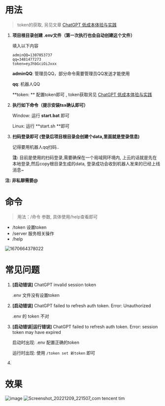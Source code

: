 # 用法

> token的获取, 另见文章 [ChatGPT 低成本体验与实践](https://editor.csdn.net/md/?articleId=128231073)

1. **项目根目录创建 .env文件（第一次执行也会自动创建这个文件）**

   填入以下内容

   ```env
   adminQQ=1307053737
   qq=3481477273
   token=eyJhbGciOiJxxx
   ```

   **adminQQ**: 管理员QQ，部分命令需要管理员QQ发送才能使用

   **qq**: 机器人QQ

   **token: ** 配置token即可 , token获取另见 [ChatGPT 低成本体验与实践](https://blog.csdn.net/qq_25211081/article/details/128231073)

2. **执行如下命令（提示安装tsx确认即可）**

   Window: 运行 **start.bat** 即可

   Linux: 运行 **start.sh **即可

3. **扫码登录即可 (登录后项目根目录会创建个data,里面就是登录信息)**

   记得要用机器人qq扫码..

   **注:** 目前是使用的扫码登录,需要确保在一个局域网环境内, 上云的话就是先在本地登录,然后copy根目录生成的data, 登录成功会收到机器人发来的已经上线消息~



**注: 非私聊需要@**



# 命令

> 用法：/命令 参数, 具体使用/help查看即可

- /token 设置token
- /server 服务相关操作
- /help 

![1670664378022](https://user-images.githubusercontent.com/59076088/206843257-2dcd4f88-67c9-4fd8-ae3b-d0507e62ef29.png)


# 常见问题

1. **[启动错误]**  ChatGPT invalid session token

   .env 文件没有设置token

2. **[启动错误]** ChatGPT failed to refresh auth token. Error: Unauthorized

   .env 的 token 不对 

3. **[启动错误|运行错误]** ChatGPT failed to refresh auth token. Error: session token may have expired

   启动时出现: .env 配置正确的token

   运行时出现: 使用 `/token set 新token` 即可

4. 



# 效果
![image](https://user-images.githubusercontent.com/59076088/206843285-9fdf53e6-a0c7-4432-89b4-75f56104affc.png)
![Screenshot_20221209_221507_com tencent tim](https://user-images.githubusercontent.com/59076088/206724421-b77ba55a-6428-4cd0-932f-22559d5677c1.jpg)
